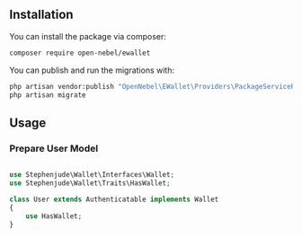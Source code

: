 ## Installation

You can install the package via composer:

```bash
composer require open-nebel/ewallet
```

You can publish and run the migrations with:

```bash
php artisan vendor:publish "OpenNebel\EWallet\Providers\PackageServiceProvider"  
php artisan migrate
```

[//]: # ()

[//]: # (```bash)

[//]: # (php artisan vendor:publish --tag="wallet-config")

[//]: # (```)

## Usage

### Prepare User Model

```php

use Stephenjude\Wallet\Interfaces\Wallet;
use Stephenjude\Wallet\Traits\HasWallet;

class User extends Authenticatable implements Wallet
{
    use HasWallet;
}
```
